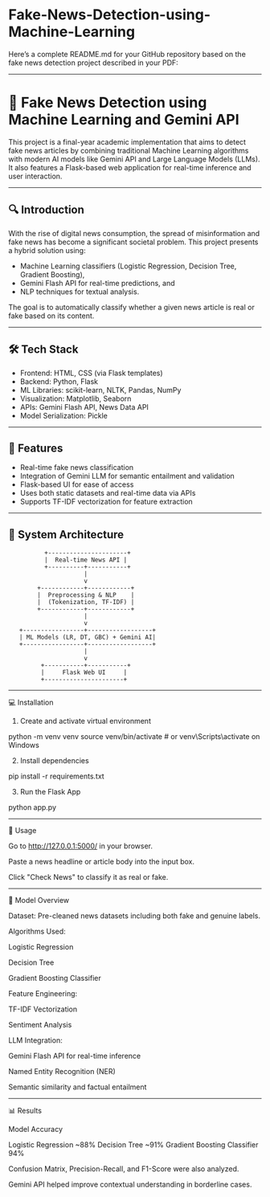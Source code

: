 # Fake-News-Detection-using-Machine-Learning


Here’s a complete README.md for your GitHub repository based on the fake news detection project described in your PDF:


---

# 📰 Fake News Detection using Machine Learning and Gemini API

This project is a final-year academic implementation that aims to detect fake news articles by combining traditional Machine Learning algorithms with modern AI models like Gemini API and Large Language Models (LLMs). It also features a Flask-based web application for real-time inference and user interaction.


---

## 🔍 Introduction

With the rise of digital news consumption, the spread of misinformation and fake news has become a significant societal problem. This project presents a hybrid solution using:
- Machine Learning classifiers (Logistic Regression, Decision Tree, Gradient Boosting),
- Gemini Flash API for real-time predictions, and
- NLP techniques for textual analysis.

The goal is to automatically classify whether a given news article is real or fake based on its content.

---

## 🛠 Tech Stack

- Frontend: HTML, CSS (via Flask templates)
- Backend: Python, Flask
- ML Libraries: scikit-learn, NLTK, Pandas, NumPy
- Visualization: Matplotlib, Seaborn
- APIs: Gemini Flash API, News Data API
- Model Serialization: Pickle

---

## 🚀 Features

- Real-time fake news classification
- Integration of Gemini LLM for semantic entailment and validation
- Flask-based UI for ease of access
- Uses both static datasets and real-time data via APIs
- Supports TF-IDF vectorization for feature extraction

---

## 🧠 System Architecture


              +----------------------+
              |  Real-time News API |
              +----------+-----------+
                         |
                         v
            +------------+------------+
            |  Preprocessing & NLP    |
            |  (Tokenization, TF-IDF) |
            +------------+------------+
                         |
                         v
       +-----------------+------------------+
       | ML Models (LR, DT, GBC) + Gemini AI|
       +-----------------+------------------+
                         |
                         v
             +-----------+-----------+
             |     Flask Web UI     |
             +----------------------+


---

💻 Installation

1. Create and activate virtual environment

python -m venv venv
source venv/bin/activate  # or venv\Scripts\activate on Windows


2. Install dependencies

pip install -r requirements.txt


3. Run the Flask App

python app.py




---

📂 Usage

Go to http://127.0.0.1:5000/ in your browser.

Paste a news headline or article body into the input box.

Click "Check News" to classify it as real or fake.



---

🧪 Model Overview

Dataset: Pre-cleaned news datasets including both fake and genuine labels.

Algorithms Used:

Logistic Regression

Decision Tree

Gradient Boosting Classifier


Feature Engineering:

TF-IDF Vectorization

Sentiment Analysis


LLM Integration:

Gemini Flash API for real-time inference

Named Entity Recognition (NER)

Semantic similarity and factual entailment




---

📊 Results

Model Accuracy

Logistic Regression ~88%
Decision Tree ~91%
Gradient Boosting Classifier 94%


Confusion Matrix, Precision-Recall, and F1-Score were also analyzed.

Gemini API helped improve contextual understanding in borderline cases.
